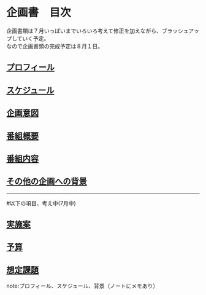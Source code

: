 # 企画書　目次

企画書類は７月いっぱいまでいろいろ考えて修正を加えながら、ブラッシュアップしていく予定。<br>なので企画書類の完成予定は８月１日。

## [プロフィール](./detail/profile.md)

## [スケジュール](./detail/schedule.md)

## [企画意図](./detail/why.md)

## [番組概要](./detail/channel.md)

## [番組内容](./detail/channel_detail.md)

## [その他の企画への背景](./detail/background.md)<br>

---

#以下の項目、考え中(7月中)

## [実施案](./detail/plan.md)

## [予算](./detail/cost.md)

## [想定課題](./detail/problems.md)

note:プロフィール、スケジュール、背景（ノートにメモあり）